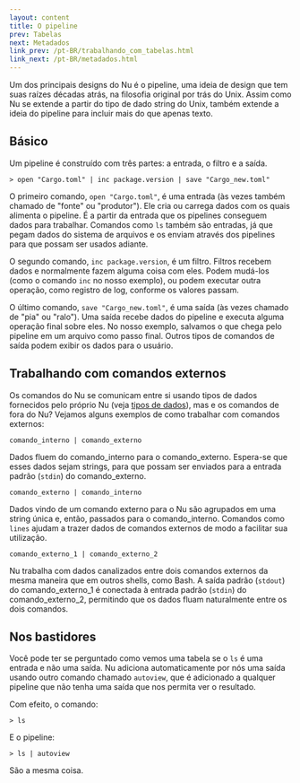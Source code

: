 ```yaml
---
layout: content
title: O pipeline
prev: Tabelas
next: Metadados
link_prev: /pt-BR/trabalhando_com_tabelas.html
link_next: /pt-BR/metadados.html
---
```


Um dos principais designs do Nu é o pipeline, uma ideia de design que tem suas raízes décadas atrás, na filosofia original por trás do Unix. Assim como Nu se extende a partir do tipo de dado string do Unix, também extende a ideia do pipeline para incluir mais do que apenas texto.

## Básico

Um pipeline é construído com três partes: a entrada, o filtro e a saída.

```shell
> open "Cargo.toml" | inc package.version | save "Cargo_new.toml"
```

O primeiro comando, `open "Cargo.toml"`, é uma entrada (às vezes também chamado de "fonte" ou "produtor"). Ele cria ou carrega dados com os quais alimenta o pipeline. É a partir da entrada que os pipelines conseguem dados para trabalhar. Comandos como `ls` também são entradas, já que pegam dados do sistema de arquivos e os enviam através dos pipelines para que possam ser usados adiante.

O segundo comando, `inc package.version`, é um filtro. Filtros recebem dados e normalmente fazem alguma coisa com eles. Podem mudá-los (como o comando `inc` no nosso exemplo), ou podem executar outra operação, como registro de log, conforme os valores passam.

O último comando, `save "Cargo_new.toml"`, é uma saída (às vezes chamado de "pia" ou "ralo"). Uma saída recebe dados do pipeline e executa alguma operação final sobre eles. No nosso exemplo, salvamos o que chega pelo pipeline em um arquivo como passo final. Outros tipos de comandos de saída podem exibir os dados para o usuário.

## Trabalhando com comandos externos

Os comandos do Nu se comunicam entre si usando tipos de dados fornecidos pelo próprio Nu (veja [tipos de dados](tipos_de_dados.md)), mas e os comandos de fora do Nu? Vejamos alguns exemplos de como trabalhar com comandos externos:

`comando_interno | comando_externo`

Dados fluem do comando_interno para o comando_externo. Espera-se que esses dados sejam strings, para que possam ser enviados para a entrada padrão (`stdin`) do comando_externo.

`comando_externo | comando_interno`

Dados vindo de um comando externo para o Nu são agrupados em uma string única e, então, passados para o comando_interno. Comandos como `lines` ajudam a trazer dados de comandos externos de modo a facilitar sua utilização.

`comando_externo_1 | comando_externo_2`

Nu trabalha com dados canalizados entre dois comandos externos da mesma maneira que em outros shells, como Bash. A saída padrão (`stdout`) do comando_externo_1 é conectada à entrada padrão (`stdin`) do comando_externo_2, permitindo que os dados fluam naturalmente entre os dois comandos.

## Nos bastidores

Você pode ter se perguntado como vemos uma tabela se o `ls` é uma entrada e não uma saída. Nu adiciona automaticamente por nós uma saída usando outro comando chamado `autoview`, que é adicionado a qualquer pipeline que não tenha uma saída que nos permita ver o resultado.

Com efeito, o comando:

```shell
> ls
```

E o pipeline:

```shell
> ls | autoview
```

São a mesma coisa.
